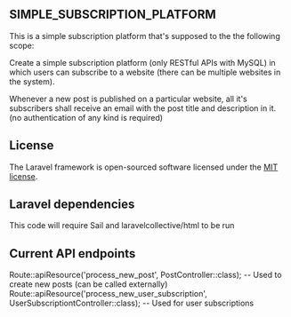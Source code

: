 ## SIMPLE_SUBSCRIPTION_PLATFORM

This is a simple subscription platform that's supposed to the the following scope:

Create a simple subscription platform (only RESTful APIs with MySQL) in which users can subscribe to a website (there can be multiple websites in the system). 

Whenever a new post is published on a particular website, all it's subscribers shall receive an email with the post title and description in it. (no authentication of any kind is required)

## License

The Laravel framework is open-sourced software licensed under the [MIT license](https://opensource.org/licenses/MIT).

## Laravel dependencies

This code will require Sail and laravelcollective/html to be run 

## Current API endpoints

Route::apiResource('process_new_post', PostController::class); -- Used to create new posts (can be called externally)
Route::apiResource('process_new_user_subscription', UserSubscriptiontController::class); -- Used for user subscriptions